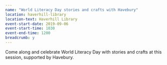 ```yaml
---
name: "World Literacy Day stories and crafts with Havebury"
location: haverhill-library
location-text: Haverhill Library
event-start-date: 2019-09-06
event-start-time: 1030
event-end-time: 1200
breadcrumb: y
---
```


Come along and celebrate World Literacy Day with stories and crafts at this session, supported by Havebury.
